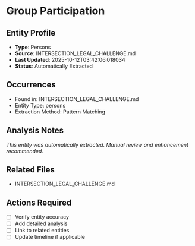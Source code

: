 # Group Participation

## Entity Profile
- **Type**: Persons
- **Source**: INTERSECTION_LEGAL_CHALLENGE.md
- **Last Updated**: 2025-10-12T03:42:06.018034
- **Status**: Automatically Extracted

## Occurrences
- Found in: INTERSECTION_LEGAL_CHALLENGE.md
- Entity Type: persons
- Extraction Method: Pattern Matching

## Analysis Notes
*This entity was automatically extracted. Manual review and enhancement recommended.*

## Related Files
- INTERSECTION_LEGAL_CHALLENGE.md

## Actions Required
- [ ] Verify entity accuracy
- [ ] Add detailed analysis
- [ ] Link to related entities
- [ ] Update timeline if applicable
